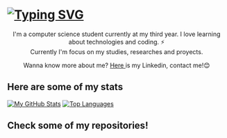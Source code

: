 <h1>
  <a href="https://git.io/typing-svg">
    <img align="center" src="https://readme-typing-svg.demolab.com?font=Fira+Code&pause=500&width=435&lines=Hi+there!+%F0%9F%91%8B;I'm+Javivi;Glad+to+see+you+here+%3A)" 
    alt="Typing SVG" </img>
  </a>
</h1>
<p align="center">
I'm a computer science student currently at my third year. I love learning about technologies and coding. ⚡ <br>
Currently I'm focus on my studies, researches and proyects. <br>
</p>

<p align="center">
Wanna know more about me? <a href="https://www.linkedin.com/in/francisco-javier-molina-rojas-11b126213"> Here </a> is my Linkedin, contact me!😊
</p>

## Here are some of my stats
[![My GitHub Stats](https://github-readme-stats.vercel.app/api?username=Javivi-MR&count_private=true&show_icons=true&theme=dark&hide_border=true)](https://github.com/Javivi-MR)
[![Top Languages](https://github-readme-stats.vercel.app/api/top-langs/?username=Javivi-MR&langs_count=8&layout=compact&theme=dark&hide_border=true)](https://github.com/Javivi-MR)

## Check some of my repositories!

<!--
**Javivi-MR/Javivi-MR** is a ✨ _special_ ✨ repository because its `README.md` (this file) appears on your GitHub profile.

Here are some ideas to get you started:

- 🔭 I’m currently working on ...
- 🌱 I’m currently learning ...
- 👯 I’m looking to collaborate on ...
- 🤔 I’m looking for help with ...
- 💬 Ask me about ...
- 📫 How to reach me: ...
- 😄 Pronouns: ...
- ⚡ Fun fact: ...
-->
